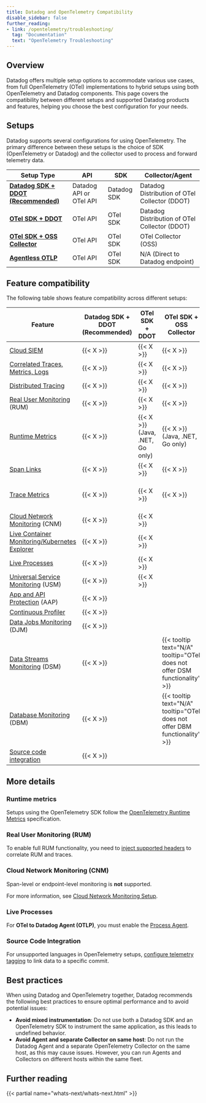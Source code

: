 ```yaml
---
title: Datadog and OpenTelemetry Compatibility
disable_sidebar: false
further_reading:
- link: /opentelemetry/troubleshooting/
  tag: "Documentation"
  text: "OpenTelemetry Troubleshooting"
---
```


## Overview

Datadog offers multiple setup options to accommodate various use cases, from full OpenTelemetry (OTel) implementations to hybrid setups using both OpenTelemetry and Datadog components. This page covers the compatibility between different setups and supported Datadog products and features, helping you choose the best configuration for your needs.

## Setups

Datadog supports several configurations for using OpenTelemetry. The primary difference between these setups is the choice of SDK (OpenTelemetry or Datadog) and the collector used to process and forward telemetry data.

| Setup Type                                 | API                    | SDK         | Collector/Agent                               |
|--------------------------------------------|------------------------|-------------|-----------------------------------------------|
| [**Datadog SDK + DDOT (Recommended)**][29] | Datadog API or OTel API | Datadog SDK | Datadog Distribution of OTel Collector (DDOT) |
| [**OTel SDK + DDOT**][29]                  | OTel API               | OTel SDK    | Datadog Distribution of OTel Collector (DDOT) |
| [**OTel SDK + OSS Collector**][7]          | OTel API               | OTel SDK    | OTel Collector (OSS)                          |
| [**Agentless OTLP**][28]                   | OTel API               | OTel SDK    | N/A (Direct to Datadog endpoint)              |

## Feature compatibility

The following table shows feature compatibility across different setups:

| Feature | Datadog SDK + DDOT (Recommended) | OTel SDK + DDOT | OTel SDK + OSS Collector | Agentless OTLP |
|---|---|---|---|---|
| [Cloud SIEM][18] | {{< X >}} | {{< X >}} | {{< X >}} | {{< X >}} |
| [Correlated Traces, Metrics, Logs][19] | {{< X >}} | {{< X >}} | {{< X >}} | {{< X >}} |
| [Distributed Tracing][27] | {{< X >}} | {{< X >}} | {{< X >}} | {{< X >}} |
| [Real User Monitoring][22] (RUM) | {{< X >}} | {{< X >}} | {{< X >}} | {{< X >}} |
| [Runtime Metrics][23] | {{< X >}} | {{< X >}}<br>(Java, .NET, Go only) | {{< X >}}<br>(Java, .NET, Go only) | {{< X >}}<br>(Java, .NET, Go only) |
| [Span Links][25] | {{< X >}} | {{< X >}} | {{< X >}} | {{< X >}} |
| [Trace Metrics][26] | {{< X >}} | {{< X >}} | {{< X >}} | {{< X >}}<br>(From sampled spans) |
| [Cloud Network Monitoring][21] (CNM) | {{< X >}} | {{< X >}} | | |
| [Live Container Monitoring/Kubernetes Explorer][20] | {{< X >}} | {{< X >}} | | |
| [Live Processes][16] | {{< X >}} | {{< X >}} | | |
| [Universal Service Monitoring][17] (USM) | {{< X >}} | {{< X >}} | | |
| [App and API Protection][11] (AAP) | {{< X >}} | | | |
| [Continuous Profiler][12] | {{< X >}} | | | |
| [Data Jobs Monitoring][13] (DJM) | {{< X >}} | | | |
| [Data Streams Monitoring][15] (DSM) | {{< X >}} | | {{< tooltip text="N/A" tooltip="OTel does not offer DSM functionality" >}} | {{< tooltip text="N/A" tooltip="OTel does not offer DSM functionality" >}} |
| [Database Monitoring][14] (DBM) | {{< X >}} | | {{< tooltip text="N/A" tooltip="OTel does not offer DBM functionality" >}} | {{< tooltip text="N/A" tooltip="OTel does not offer DBM functionality" >}} |
| [Source code integration][24] | {{< X >}} | | | |

## More details

### Runtime metrics

Setups using the OpenTelemetry SDK follow the [OpenTelemetry Runtime Metrics][1] specification.

### Real User Monitoring (RUM)

To enable full RUM functionality, you need to [inject supported headers][2] to correlate RUM and traces.

### Cloud Network Monitoring (CNM)

Span-level or endpoint-level monitoring is **not** supported.

For more information, see [Cloud Network Monitoring Setup][3].

### Live Processes

For **OTel to Datadog Agent (OTLP)**, you must enable the [Process Agent][4].

### Source Code Integration

For unsupported languages in OpenTelemetry setups, [configure telemetry tagging][5] to link data to a specific commit.

## Best practices

When using Datadog and OpenTelemetry together, Datadog recommends the following best practices to ensure optimal performance and to avoid potential issues:

- **Avoid mixed instrumentation**: Do not use both a Datadog SDK and an OpenTelemetry SDK to instrument the same application, as this leads to undefined behavior.
- **Avoid Agent and separate Collector on same host**: Do not run the Datadog Agent and a separate OpenTelemetry Collector on the same host, as this may cause issues. However, you can run Agents and Collectors on different hosts within the same fleet.

## Further reading

{{< partial name="whats-next/whats-next.html" >}}

[1]: /opentelemetry/integrations/runtime_metrics/
[2]: /real_user_monitoring/correlate_with_other_telemetry/apm/
[3]: /network_monitoring/cloud_network_monitoring/setup/
[4]: /infrastructure/process/
[5]: /integrations/guide/source-code-integration/?tab=go#configure-telemetry-tagging
[6]: /opentelemetry/interoperability/otlp_ingest_in_the_agent/
[7]: /opentelemetry/collector_exporter/
[8]: /tracing/trace_collection/custom_instrumentation/otel_instrumentation/
[9]: /opentelemetry/agent
[10]: /tracing/trace_collection/
[11]: /security/application_security/
[12]: /profiler/
[13]: /data_jobs/
[14]: /database_monitoring/
[15]: /data_streams/
[16]: /infrastructure/process/
[17]: /universal_service_monitoring/
[18]: /security/cloud_siem/
[19]: /tracing/other_telemetry/
[20]: /containers/
[21]: /network_monitoring/performance/
[22]: /real_user_monitoring/
[23]: /tracing/metrics/runtime_metrics/
[24]: /integrations/guide/source-code-integration/
[25]: /tracing/trace_collection/span_links/
[26]: /tracing/metrics/metrics_namespace/
[27]: /tracing/trace_collection/
[28]: /opentelmetry/agentless
[29]: /opentelemetry/setup/ddot_collector